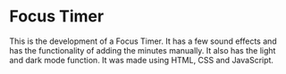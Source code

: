 # Focus Timer

This is the development of a Focus Timer. It has a few sound effects and has the functionality of adding the minutes manually. It also has the light and dark mode function. It was made using HTML, CSS and JavaScript.
